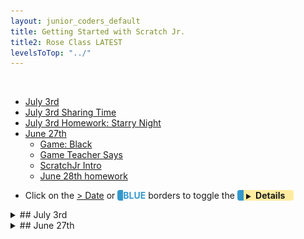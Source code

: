 ```yaml
---
layout: junior_coders_default
title: Getting Started with Scratch Jr.
title2: Rose Class LATEST
levelsToTop: "../"
---
```


<!-- 
- [ ] Proceed to [Archives](./a_mon0500pm-Archives.html) 》 
- [ ] {: style="float: right;"}
- [ ] --> 

<br clear="both">

<div id="toc">

* [July 3rd](#july-3rd)
* [July 3rd Sharing Time](#july-3rd-sharing-time)
* [July 3rd Homework: Starry Night](#july-3rd-homework-starry-night)
* [June 27th](#june-27th)
  * [Game: Black](#game-black)
  * [Game Teacher Says](#game-teacher-says)
  * [ScratchJr Intro](#scratchjr-intro)
  * [June 28th homework](#june-28th-homework)

</div>

* Click on the [> Date]() or <span style="color: #3399cc;  border-left: 9px solid #3399cc!important;border-radius: 4px 4px; font-weight: bold">BLUE</span> borders to toggle the <span style="background-color:#ffeca0; border-left: 10px solid #3399cc !important;border-radius: 4px 4px;"><b>  &nbsp;<span style="font-size: 70%">▶︎</span>&nbsp;&nbsp;Details&nbsp;&nbsp;&nbsp;&nbsp;</b></span>


<details>
<summary>## July 3rd
</summary>

## July 3rd

This week we continued working on learning basic ScratchJr Blocks.

## July 3rd Sharing Time
The kids shared the work they had done by themselves during the week. Kids learned a lot. 

Children explored using the various motion blocks to create interesting dances. They created their own versions of projects similar to the following Bootup Projects:

1.  Dance Alone

<iframe width="100%" height="315" src="https://www.youtube.com/embed/XO9bv2Oz_68" frameborder="0" allow="accelerometer; autoplay; encrypted-media; gyroscope; picture-in-picture" allowfullscreen></iframe>

https://www.youtube.com/watch?v=XO9bv2Oz_68&feature=youtu.be


2. Can't Stop Dancing

Uses repeat block to repeat motion

<iframe width="100%" height="315" src="https://www.youtube.com/embed/ZPgbWqX4Nog" frameborder="0" allow="accelerometer; autoplay; encrypted-media; gyroscope; picture-in-picture" allowfullscreen></iframe>

3.  Dance Party: several sprites perform at the same time.

<iframe width="100%" height="315" src="https://www.youtube.com/embed/YsS21mU9Nxg" frameborder="0" allow="accelerometer; autoplay; encrypted-media; gyroscope; picture-in-picture" allowfullscreen></iframe>

[Download](./scratchProjects/Y1Q13DanceParty.sjr)

https://www.youtube.com/watch?v=YsS21mU9Nxg&feature=youtu.be


## July 3rd Homework: Starry Night

The homework was to create a project like the following. This includes making stars appear and disappear.


[Starry Night from Bootup](./scratchProjects/Y1Q14StarryNight.sjr)

<iframe width="100%" height="315" src="https://www.youtube.com/embed/kxQGuTWfXx0" frameborder="0" allow="accelerometer; autoplay; encrypted-media; gyroscope; picture-in-picture" allowfullscreen></iframe>


</details>


<details>
<summary>## June 27th
</summary>

## June 27th

### Game: Black

We played the game called [Black](../lessons/gameBlack.html). The game teachers kids several concepts related to coding, including making choices, thinking about future steps, and logical reasoning. 


### Game Teacher Says 

We played the [Teacher Says](../lessons/TeacherSays.md) game. This game helps us learn each other's name, as well as teaching about sequencing event and following instructions.


### ScratchJr Intro

I did a simple introduction to the ScratchJr. interface. We covered:

* The home button 
* The green flag/start block 
* The settings
* The blue motion buttons
* The purple size buttons
* The say nd record buttons
 
We also talked about the image interface:

* Changing the color of elements 
* Undoing actions 

Kids then spent some time experimenting with these. Kids shared their "discoveries".

We will review all these again next class.

![scratchjrinterface](./images/jc_a_001_scratchjrinterface.jpg)



### June 28th homework
The homework is for kids to teach parents how to play [Black](../lessons/gameBlack.html). 


Also kids should play with ScratchJr and try to discover new things about how it works.

</details>